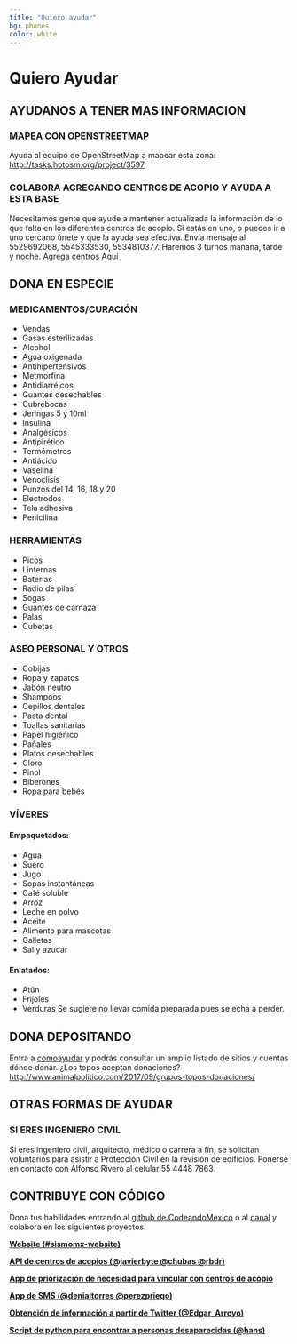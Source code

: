 ```yaml
---
title: "Quiero ayudar"
bg: phones
color: white
---
```

# Quiero Ayudar

## AYUDANOS A TENER MAS INFORMACION
### MAPEA CON OPENSTREETMAP
Ayuda al equipo de OpenStreetMap a mapear esta zona: http://tasks.hotosm.org/project/3597
### COLABORA AGREGANDO CENTROS DE ACOPIO Y AYUDA A ESTA BASE
Necesitamos gente que ayude a mantener actualizada la información de lo que falta en los diferentes centros de acopio. Si estás en uno, o puedes ir a uno cercano únete y que la ayuda sea efectiva. Envía mensaje al 5529692068, 5545333530, 5534810377. Haremos 3 turnos mañana, tarde y noche. Agrega centros [Aquí](https://docs.google.com/spreadsheets/d/1ijleBcHJH_3V2nbMeXTjH4hTDYsjcdodYvHqhTc8C8c/edit#gid=447869804)

## DONA EN ESPECIE
### MEDICAMENTOS/CURACIÓN
* Vendas
* Gasas esterilizadas
* Alcohol
* Agua oxigenada
* Antihipertensivos
* Metmorfina
* Antidiarréicos
* Guantes desechables
* Cubrebocas
* Jeringas 5 y 10ml
* Insulina
* Analgésicos
* Antipirético
* Termómetros
* Antiácido
* Vaselina
* Venoclisis
* Punzos del 14, 16,
18 y 20
* Electrodos
* Tela adhesiva
* Penicilina
### HERRAMIENTAS
* Picos
* Linternas
* Baterías
* Radio de pilas
* Sogas
* Guantes de carnaza
* Palas
* Cubetas
### ASEO PERSONAL Y OTROS
* Cobijas
* Ropa y zapatos
* Jabón neutro
* Shampoos
* Cepillos dentales
* Pasta dental
* Toallas sanitarias
* Papel higiénico
* Pañales
* Platos desechables
* Cloro
* Pinol
* Biberones
* Ropa para bebés
### VÍVERES
#### Empaquetados:
* Agua
* Suero
* Jugo
* Sopas instantáneas
* Café soluble
* Arroz
* Leche en polvo
* Aceite
* Alimento para mascotas
* Galletas
* Sal y azucar

#### Enlatados:
* Atún
* Frijoles
* Verduras
Se sugiere no llevar comida preparada pues se echa a perder.

## DONA DEPOSITANDO
Entra a [comoayudar](https://comoayudar.mx/) y podrás consultar un amplio listado de sitios y cuentas dónde donar.
¿Los topos aceptan donaciones? http://www.animalpolitico.com/2017/09/grupos-topos-donaciones/

## OTRAS FORMAS DE AYUDAR
### SI ERES INGENIERO CIVIL
Si eres ingeniero civil, arquitecto, médico o carrera a fin, se solicitan voluntarios para asistir a Protección Civil en la revisión de edificios. Ponerse en contacto con Alfonso Rivero al celular 55 4448 7863.
## CONTRIBUYE CON CÓDIGO
Dona tus habilidades entrando al [github de CodeandoMexico](https://github.com/CodeandoMexico/terremoto-cdmx) o al [canal](slack.codeandomexico.org) y colabora en los siguientes proyectos.

[**Website (#sismomx-website)**](http://sismomexico.org/)

[**API de centros de acopios (@javierbyte @chubas @rbdr)**](https://github.com/Skycatch/acopio-api)

[**App de priorización de necesidad para vincular con centros de acopio**](https://github.com/civica-digital/quake-relief-cdmx)

[**App de SMS (@denialtorres @perezpriego)**](https://sismomx-sms.herokuapp.com)

[**Obtención de información a partir de Twitter (@Edgar_Arroyo)**](https://github.com/Garyi/Filtro-Informaci-n-Valiosa-Terremoto-Twitter)

[**Script de python para encontrar a personas desaparecidas (@hans)**](https://github.com/regenhans/earthquake-bot)
